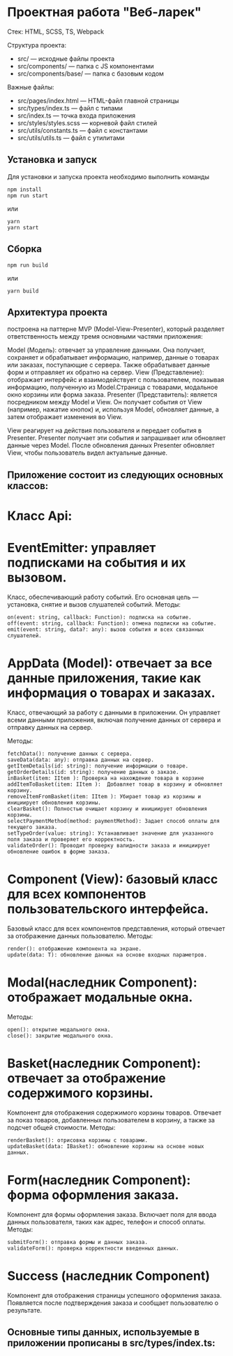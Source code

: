 # Проектная работа "Веб-ларек"

Стек: HTML, SCSS, TS, Webpack

Структура проекта:
- src/ — исходные файлы проекта
- src/components/ — папка с JS компонентами
- src/components/base/ — папка с базовым кодом

Важные файлы:
- src/pages/index.html — HTML-файл главной страницы
- src/types/index.ts — файл с типами
- src/index.ts — точка входа приложения
- src/styles/styles.scss — корневой файл стилей
- src/utils/constants.ts — файл с константами
- src/utils/utils.ts — файл с утилитами

## Установка и запуск
Для установки и запуска проекта необходимо выполнить команды

```
npm install
npm run start
```

или

```
yarn
yarn start
```
## Сборка

```
npm run build
```

или

```
yarn build
```



## Архитектура проекта
построена на паттерне MVP (Model-View-Presenter), который разделяет ответственность между тремя основными частями приложения:

Model (Модель): отвечает за управление данными. Она получает, сохраняет и обрабатывает информацию, например, данные о товарах или заказах, поступающие с сервера. Также обрабатывает данные форм и отправляет их обратно на сервер.
View (Представление): отображает интерфейс и взаимодействует с пользователем, показывая информацию, полученную из Model.Cтраница с товарами, модальное окно корзины или форма заказа.
Presenter (Представитель): является посредником между Model и View. Он получает события от View (например, нажатие кнопок) и, используя Model, обновляет данные, а затем отображает изменения во View.

View реагирует на действия пользователя и передает события в Presenter.
Presenter получает эти события и запрашивает или обновляет данные через Model.
После обновления данных Presenter обновляет View, чтобы пользователь видел актуальные данные.

## Приложение состоит из следующих основных классов:
# Класс Api:
# EventEmitter: управляет подписками на события и их вызовом.
 Класс, обеспечивающий работу событий. Его основная цель — установка, снятие и вызов слушателей событий.
  Методы:
  ```
  on(event: string, callback: Function): подписка на событие.
  off(event: string, callback: Function): отмена подписки на событие.
  emit(event: string, data?: any): вызов события и всех связанных слушателей.
  ```

# AppData (Model): отвечает за все данные приложения, такие как информация о товарах и заказах.
  Класс, отвечающий за работу с данными в приложении. Он управляет всеми данными приложения, включая получение данных от сервера и отправку данных на сервер.

  
  Методы:
  ```
  fetchData(): получение данных с сервера.
  saveData(data: any): отправка данных на сервер.
  getItemDetails(id: string): получение информации о товаре.
  getOrderDetails(id: string): получение данных о заказе.
  inBasket(item: IItem ): Проверка на нахождение товара в корзине
  addItemToBasket(item: IItem ):  Добавляет товар в корзину и обновляет корзину.
  removeItemFromBasket(item: IItem ): Убирает товар из корзины и инициирует обновления корзины.
  clearBasket(): Полностью очищает корзину и инициирует обновления корзины.
  selectPaymentMethod(method: paymentMethod): Задает способ оплаты для текущего заказа.
  setTypeOrder(value: string): Устанавливает значение для указанного поля заказа и проверяет его корректность.
  validateOrder(): Проводит проверку валидности заказа и инициирует обновление ошибок в форме заказа.

  ```

# Component (View): базовый класс для всех компонентов пользовательского интерфейса.
  Базовый класс для всех компонентов представления, который отвечает за отображение данных пользователю.
  Методы:
  ```
  render(): отображение компонента на экране.
  update(data: T): обновление данных на основе входных параметров.
  ```

# Modal(наследник Component): отображает модальные окна.
  Методы:
  ```
  open(): открытие модального окна.
  close(): закрытие модального окна.
  ```
  
# Basket(наследник Component): отвечает за отображение содержимого корзины.
  Компонент для отображения содержимого корзины товаров. Отвечает за показ товаров, добавленных пользователем в корзину, а также за подсчет общей стоимости.
  Методы:
  ```
  renderBasket(): отрисовка корзины с товарами.
  updateBasket(data: IBasket): обновление корзины на основе новых данных.
  ```

# Form(наследник Component): форма оформления заказа.
  Компонент для формы оформления заказа. Включает поля для ввода данных пользователя, таких как адрес, телефон и способ оплаты.
  Методы:
  ```
  submitForm(): отправка формы и данных заказа.
  validateForm(): проверка корректности введенных данных.
  ```

# Success (наследник Component)
 Компонент для отображения страницы успешного оформления заказа. Появляется после подтверждения заказа и сообщает пользователю о результате.

## Основные типы данных, используемые в приложении прописаны в src/types/index.ts:









